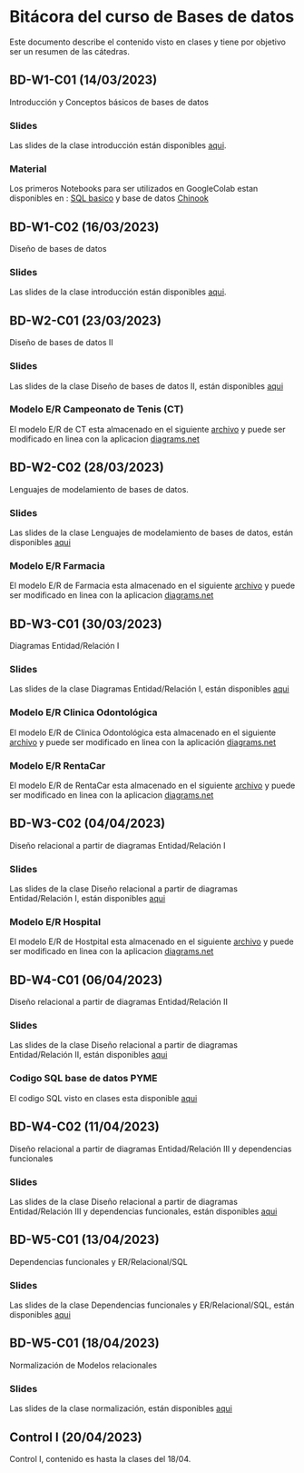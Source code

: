 # Bitácora del curso de Bases de datos
Este documento describe el contenido visto en clases y tiene por objetivo ser un resumen de las cátedras.

## BD-W1-C01 (14/03/2023)
Introducción y Conceptos básicos de bases de datos

### Slides

Las slides de la clase introducción están disponibles [aqui](https://github.com/adigenova/uohdb/tree/main/catedra/BD-W1-C01).
### Material
Los primeros Notebooks para ser utilizados en GoogleColab estan disponibles en : [SQL basico](https://github.com/adigenova/uohdb/blob/main/code/Basic_SQL.ipynb) y base de datos [Chinook](https://github.com/adigenova/uohdb/blob/main/code/Chinook_db.ipynb)

## BD-W1-C02 (16/03/2023)

Diseño de bases de datos

### Slides

Las slides de la clase introducción están disponibles [aqui](https://github.com/adigenova/uohdb/tree/main/catedra/BD-W1-C02).

## BD-W2-C01 (23/03/2023)
Diseño de bases de datos II

### Slides
Las slides de la clase Diseño de bases de datos II, están disponibles [aqui](https://github.com/adigenova/uohdb/blob/main/catedra/BD-W2-C01/BD-W2-C01-Desing.pdf)

### Modelo E/R Campeonato de Tenis (CT)

El modelo E/R de CT esta almacenado en el siguiente [archivo](https://github.com/adigenova/uohdb/blob/main/catedra/BD-W2-C01/model_ER_clase.drawio) y puede ser modificado en linea con la aplicacion [diagrams.net](https://app.diagrams.net/)


## BD-W2-C02 (28/03/2023)

Lenguajes de modelamiento de bases de datos.

### Slides
Las slides de la clase Lenguajes de modelamiento de bases de datos, están disponibles [aqui](https://github.com/adigenova/uohdb/blob/main/catedra/BD-W2-C02/BD-W2-C02-Desing.pdf)

### Modelo E/R Farmacia

El modelo E/R de Farmacia esta almacenado en el siguiente [archivo](https://github.com/adigenova/uohdb/blob/main/catedra/BD-W2-C02/farmacia.drawio) y puede ser modificado en linea con la aplicacion [diagrams.net](https://app.diagrams.net/)

## BD-W3-C01 (30/03/2023)

Diagramas Entidad/Relación I

### Slides

Las slides de la clase Diagramas Entidad/Relación I, están disponibles [aqui](https://github.com/adigenova/uohdb/blob/main/catedra/BD-W3-C01/BD-W3-C01-ER-I.pdf)

### Modelo E/R Clinica Odontológica

El modelo E/R de Clinica Odontológica esta almacenado en el siguiente [archivo](https://github.com/adigenova/uohdb/blob/main/catedra/BD-W3-C01/clinica_dental.drawio) y puede ser modificado en linea con la aplicación [diagrams.net](https://app.diagrams.net/)

### Modelo E/R RentaCar

El modelo E/R de RentaCar esta almacenado en el siguiente [archivo](https://github.com/adigenova/uohdb/blob/main/catedra/BD-W3-C01/renta_car.drawio) y puede ser modificado en linea con la aplicacion [diagrams.net](https://app.diagrams.net/)


## BD-W3-C02 (04/04/2023)

Diseño relacional a partir de diagramas Entidad/Relación I

### Slides

Las slides de la clase Diseño relacional a partir de diagramas Entidad/Relación I, están disponibles [aqui](https://github.com/adigenova/uohdb/blob/main/catedra/BD-W3-C02/BD-W3-C02-ER-II.pdf)

### Modelo E/R Hospital

El modelo E/R de Hostpital esta almacenado en el siguiente [archivo](https://github.com/adigenova/uohdb/blob/main/catedra/BD-W3-C02/Hospital.drawio) y puede ser modificado en linea con la aplicacion [diagrams.net](https://app.diagrams.net/)

## BD-W4-C01 (06/04/2023)

Diseño relacional a partir de diagramas Entidad/Relación II

### Slides

Las slides de la clase Diseño relacional a partir de diagramas Entidad/Relación II, están disponibles [aqui](https://github.com/adigenova/uohdb/blob/main/catedra/BD-W4-C01/BD-W4-C01-ER-R-I.pdf)

### Codigo SQL base de datos PYME

El codigo SQL visto en clases esta disponible [aqui](https://github.com/adigenova/uohdb/blob/main/code/PYME_database.ipynb)

## BD-W4-C02 (11/04/2023)

Diseño relacional a partir de diagramas Entidad/Relación III y dependencias funcionales

### Slides

Las slides de la clase Diseño relacional a partir de diagramas Entidad/Relación III y dependencias funcionales, están disponibles [aqui](https://github.com/adigenova/uohdb/blob/main/catedra/BD-W4-C02/BD-W4-C02-ER-R-II.pdf)


## BD-W5-C01 (13/04/2023)

Dependencias funcionales y ER/Relacional/SQL 

### Slides

Las slides de la clase Dependencias funcionales y ER/Relacional/SQL, están disponibles [aqui](https://github.com/adigenova/uohdb/blob/main/catedra/BD-W5-C01/BD-W5-C01-ER-R-III.pdf)


## BD-W5-C01 (18/04/2023)

Normalización de Modelos relacionales

### Slides

Las slides de la clase normalización, están disponibles [aqui](https://github.com/adigenova/uohdb/blob/main/catedra/BD-W5-C02/BD-W5-C02-R-norm.pdf)


## Control I (20/04/2023)

Control I, contenido es hasta la clases del 18/04.

 





